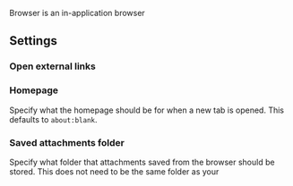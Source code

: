 Browser is an in-application browser 



## Settings

### Open external links

### Homepage

Specify what the homepage should be for when a new tab is opened. This defaults to `about:blank`.

### Saved attachments folder

Specify what folder that attachments saved from the browser should be stored. This does not need to be the same folder as your 